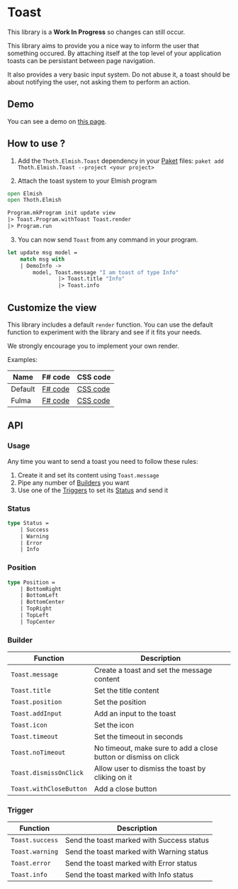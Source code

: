 # Toast

<article class="message is-warning">
    <div class="message-body">
This library is a <strong>Work In Progress</strong> so changes can still occur.
    </div>
</article>

This library aims to provide you a nice way to inform the user that something occured. By attaching itself at the top level of your application toasts can be persistant between page navigation.

It also provides a very basic input system. Do not abuse it, a toast should be about notifying the user, not asking them to perform an action.

## Demo

You can see a demo on [this page](https://mangelmaxime.github.io/Thoth/elmish/toast_demo.html).

## How to use ?

1. Add the `Thoth.Elmish.Toast` dependency in your [Paket](https://fsprojects.github.io/Paket/) files: `paket add Thoth.Elmish.Toast --project <your project>`

2. Attach the toast system to your Elmish program

```fs
open Elmish
open Thoth.Elmish

Program.mkProgram init update view
|> Toast.Program.withToast Toast.render
|> Program.run
```

3. You can now send `Toast` from any command in your program.

```fs
let update msg model =
    match msg with
    | DemoInfo ->
        model, Toast.message "I am toast of type Info"
                |> Toast.title "Info"
                |> Toast.info
```

## Customize the view

This library includes a default `render` function. You can use the default function to experiment with the library and see if it fits your needs.

<span class="icon is-medium has-text-info"><i class="fa fa-2x fa-exclamation-triangle"></i></span> We strongly encourage you to implement your own render. <span class="icon is-medium has-text-info"><i class="fa fa-2x fa-exclamation-triangle"></i></span>

Examples:

| Name | F# code | CSS code |
|---|---|---|
| Default | [F# code](https://github.com/MangelMaxime/Thoth/blob/master/src/Thoth.Elmish.Toast/Toast.fs#L442-L481) | [CSS code](https://github.com/MangelMaxime/Thoth/blob/master/src/Thoth.Elmish.Toast/css/toast-minimal.css) |
| Fulma | [F# code](https://github.com/MangelMaxime/Thoth/blob/master/demos/Thoth.Elmish.Demo/src/Toast.fs#L24-L68) | [CSS code](https://github.com/MangelMaxime/Thoth/blob/master/demos/Thoth.Elmish.Demo/src/scss/toast.scss) |

## API

### Usage

Any time you want to send a toast you need to follow these rules:

1. Create it and set its content using `Toast.message`
2. Pipe any number of [Builders](#builder) you want
3. Use one of the [Triggers](#trigger) to set its [Status](#status) and send it

### Status

```fs
type Status =
    | Success
    | Warning
    | Error
    | Info
```

### Position

```fs
type Position =
    | BottomRight
    | BottomLeft
    | BottomCenter
    | TopRight
    | TopLeft
    | TopCenter
```

### Builder

| Function | Description |
|---|---|
| `Toast.message` | Create a toast and set the message content |
| `Toast.title` | Set the title content |
| `Toast.position` | Set the position |
| `Toast.addInput` | Add an input to the toast |
| `Toast.icon` | Set the icon |
| `Toast.timeout` | Set the timeout in seconds |
| `Toast.noTimeout` | No timeout, make sure to add a close button or dismiss on click |
| `Toast.dismissOnClick` | Allow user to dismiss the toast by cliking on it |
| `Toast.withCloseButton` | Add a close button |

### Trigger

| Function | Description |
|---|---|
| `Toast.success` | Send the toast marked with Success status |
| `Toast.warning` | Send the toast marked with Warning status |
| `Toast.error` | Send the toast marked with Error status |
| `Toast.info` | Send the toast marked with Info status |
